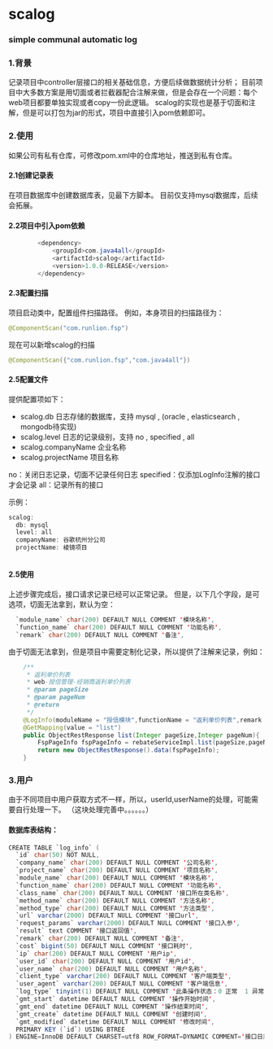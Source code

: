# scalog 
### simple communal automatic log
### 1.背景
记录项目中controller层接口的相关基础信息，方便后续做数据统计分析；
目前项目中大多数方案是用切面或者拦截器配合注解来做，但是会存在一个问题：每个web项目都要单独实现或者copy一份此逻辑。
scalog的实现也是基于切面和注解，但是可以打包为jar的形式，项目中直接引入pom依赖即可。

### 2.使用
如果公司有私有仓库，可修改pom.xml中的仓库地址，推送到私有仓库。
#### 2.1创建记录表
在项目数据库中创建数据库表，见最下方脚本。
目前仅支持mysql数据库，后续会拓展。
#### 2.2项目中引入pom依赖
```java
		<dependency>
			<groupId>com.java4all</groupId>
			<artifactId>scalog</artifactId>
			<version>1.0.0-RELEASE</version>
		</dependency>
```
#### 2.3配置扫描
项目启动类中，配置组件扫描路径。
例如，本身项目的扫描路径为：
```java
@ComponentScan("com.runlion.fsp")
```
现在可以新增scalog的扫描
```java
@ComponentScan({"com.runlion.fsp","com.java4all"})
```

#### 2.5配置文件
提供配置项如下：
- scalog.db 日志存储的数据库，支持 mysql , (oracle , elasticsearch , mongodb待实现)
- scalog.level 日志的记录级别，支持 no , specified , all 
- scalog.companyName 企业名称
- scalog.projectName 项目名称

no：关闭日志记录，切面不记录任何日志
specified：仅添加LogInfo注解的接口才会记录
all：记录所有的接口

示例：
```java
scalog:
  db: mysql
  level: all
  companyName: 谷歌杭州分公司
  projectName: 棱镜项目
  
```

#### 2.5使用
上述步骤完成后，接口请求记录已经可以正常记录。
但是，以下几个字段，是可选项，切面无法拿到，默认为空：
```java
  `module_name` char(200) DEFAULT NULL COMMENT '模块名称',
  `function_name` char(200) DEFAULT NULL COMMENT '功能名称',
  `remark` char(200) DEFAULT NULL COMMENT '备注',
```
由于切面无法拿到，但是项目中需要定制化记录，所以提供了注解来记录，例如：
```java
    /**
     * 返利单价列表
     * web-授信管理-经销商返利单价列表
     * @param pageSize
     * @param pageNum
     * @return
     */
    @LogInfo(moduleName = "授信模块",functionName = "返利单价列表",remark = "获取返利单价列表")
    @GetMapping(value = "list")
    public ObjectRestResponse list(Integer pageSize,Integer pageNum){
        FspPageInfo fspPageInfo = rebateServiceImpl.list(pageSize,pageNum);
        return new ObjectRestResponse().data(fspPageInfo);
    }
```
### 3.用户
由于不同项目中用户获取方式不一样，所以，userId,userName的处理，可能需要自行处理一下。
（这块处理完善中。。。。。。）


#### 数据库表结构：
```java
CREATE TABLE `log_info` (
  `id` char(50) NOT NULL,
  `company_name` char(200) DEFAULT NULL COMMENT '公司名称',
  `project_name` char(200) DEFAULT NULL COMMENT '项目名称',
  `module_name` char(200) DEFAULT NULL COMMENT '模块名称',
  `function_name` char(200) DEFAULT NULL COMMENT '功能名称',
  `class_name` char(200) DEFAULT NULL COMMENT '接口所在类名称',
  `method_name` char(200) DEFAULT NULL COMMENT '方法名称',
  `method_type` char(200) DEFAULT NULL COMMENT '方法类型',
  `url` varchar(2000) DEFAULT NULL COMMENT '接口url',
  `request_params` varchar(2000) DEFAULT NULL COMMENT '接口入参',
  `result` text COMMENT '接口返回值',
  `remark` char(200) DEFAULT NULL COMMENT '备注',
  `cost` bigint(50) DEFAULT NULL COMMENT '接口耗时',
  `ip` char(200) DEFAULT NULL COMMENT '用户ip',
  `user_id` char(200) DEFAULT NULL COMMENT '用户id',
  `user_name` char(200) DEFAULT NULL COMMENT '用户名称',
  `client_type` varchar(200) DEFAULT NULL COMMENT '客户端类型',
  `user_agent` varchar(200) DEFAULT NULL COMMENT '客户端信息',
  `log_type` tinyint(1) DEFAULT NULL COMMENT '此条操作状态：0 正常  1 异常',
  `gmt_start` datetime DEFAULT NULL COMMENT '操作开始时间',
  `gmt_end` datetime DEFAULT NULL COMMENT '操作结束时间',
  `gmt_create` datetime DEFAULT NULL COMMENT '创建时间',
  `gmt_modified` datetime DEFAULT NULL COMMENT '修改时间',
  PRIMARY KEY (`id`) USING BTREE
) ENGINE=InnoDB DEFAULT CHARSET=utf8 ROW_FORMAT=DYNAMIC COMMENT='接口日志记录表';

```
